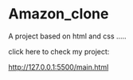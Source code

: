 # Amazon_clone
A project based on html and css .....

click here to check my project:

http://127.0.0.1:5500/main.html
